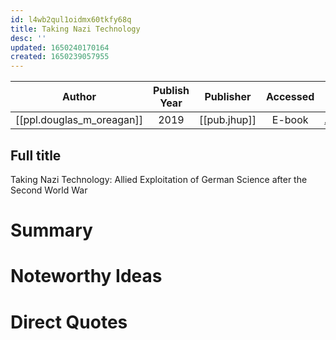 ```yaml
---
id: l4wb2qul1oidmx60tkfy68q
title: Taking Nazi Technology
desc: ''
updated: 1650240170164
created: 1650239057955
---
```



| Author | Publish Year | Publisher | Accessed | Link |
| :-------: | :------------:|:------------:|:------:| :---: |
| [[ppl.douglas_m_oreagan]] | 2019 | [[pub.jhup]] | E-book | [Amazon]([Amazon](https://www.amazon.com/gp/product/B07KM6SR11/ref=ppx_yo_dt_b_search_asin_title?ie=UTF8&psc=1))

## Full title
Taking Nazi Technology: Allied Exploitation of German Science after the Second World War

# Summary

# Noteworthy Ideas

# Direct Quotes
